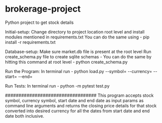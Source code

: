 # brokerage-project
Python project to get stock details

Initial-setup:
Change directory to project location root level and install modules mentioned in requirements.txt
You can do the same using - pip install -r requirements.txt

Database-setup:
Make sure market.db file is present at the root level
Run create_schema.py file to create sqlite schemas - You can do the same by hitting this command at root level - python create_schema.py

Run the Program:
In terminal run - python load.py --symbol=<symbol> --currency=<currency> --start=<start date> --end=<end date>

Run Tests:
In terminal run - python -m pytest test.py

##################################
This program accepts stock symbol, currency symbol, start date and end date as input params as command line arguments and returns the closing price details for that stock converted into desired currency for all the dates from start date and end date both inclusive.


